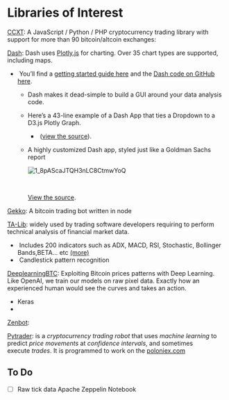 # 			Libraries of Interest 

[CCXT](https://github.com/ccxt/ccxt): A JavaScript / Python / PHP cryptocurrency trading library with support for more than 90 bitcoin/altcoin exchanges: 

[Dash](https://github.com/plotly/dash): Dash uses [Plotly.js](https://github.com/plotly/plotly.js) for charting. Over 35 chart types are supported, including maps.

- ​	You’ll find a [getting started guide here](https://plot.ly/dash) and the [Dash code on GitHub here](https://github.com/plotly/dash).

  - Dash makes it dead-simple to build a GUI around your data analysis code. 

  - Here’s a 43-line example of a Dash App that ties a Dropdown to a D3.js Plotly Graph.

    -  ([view the source](https://gist.github.com/chriddyp/3d2454905d8f01886d651f207e2419f0)).

  - A highly customized Dash app, styled just like a Goldman Sachs report

    ![1_8pAScaJTQH3nLC8CtmwYoQ](/Users/mattmccarthy/Downloads/1_8pAScaJTQH3nLC8CtmwYoQ.gif)

    ​													

    [View the source](https://plot.ly/~jackp/17561).

[Gekko](https://github.com/askmike/gekko): A bitcoin trading bot written in node	

[TA-Lib](https://github.com/mrjbq7/ta-lib): widely used by trading software developers requiring to perform technical analysis of financial market data.

- ​	Includes 200 indicators such as ADX, MACD, RSI, Stochastic, Bollinger Bands,BETA… etc [(more)](https://ta-lib.org/function.html)
- ​        Candlestick pattern recognition



[DeeplearningBTC](https://github.com/philipperemy/deep-learning-bitcoin): Exploiting Bitcoin prices patterns with Deep Learning. Like OpenAI, we train our models on raw pixel data. Exactly how an experienced human would see the curves and takes an action.

- Keras
- ​

[Zenbot](https://github.com/carlos8f/zenbot): 

[Pytrader](https://github.com/owocki/pytrader): is a *cryptocurrency trading robot* that uses *machine learning* to predict *price movements* at *confidence intervals*, and sometimes execute *trades*. It is programmed to work on the [poloniex.com](http://poloniex.com/)





## 						To Do 

- [ ] Raw tick data Apache Zeppelin Notebook